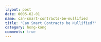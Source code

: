 ```yaml
---
layout: post
date: 0005-02-01
name: can-smart-contracts-be-nullified
title: "Can Smart Contracts be Nullified?"
category: hong-kong
comments: true
---
```



